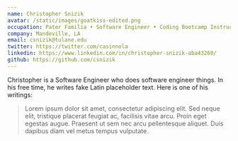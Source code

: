 ```yaml
---
name: Christopher Snizik
avatar: /static/images/goatkiss-edited.png
occupation: Pater Familia • Software Engineer • Coding Bootcamp Instructor • Tulane Alum • Maker of the Perfect Omelet
company: Mandeville, LA
email: csnizik@tulane.edu
twitter: https://twitter.com/casinnola
linkedin: https://www.linkedin.com/in/christopher-snizik-aba43260/
github: https://github.com/csnizik
---
```


Christopher is a Software Engineer who does software engineer things. In his free time, he writes fake Latin placeholder text. Here is one of his writings:

> Lorem ipsum dolor sit amet, consectetur adipiscing elit. Sed neque elit, tristique placerat feugiat ac, facilisis vitae arcu. Proin eget egestas augue. Praesent ut sem nec arcu pellentesque aliquet. Duis dapibus diam vel metus tempus vulputate.

